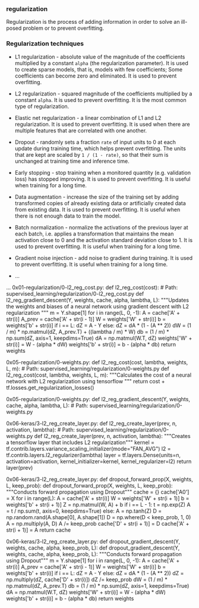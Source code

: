 ### regularization

Regularization is the process of adding information in order to solve an ill-posed problem or to prevent overfitting.

### Regularization techniques

- L1 regularization - absolute value of the magnitude of the coefficients multiplied by a constant `alpha` (the regularization parameter). It is used to create sparse models, that is, models with few coefficients; Some coefficients can become zero and eliminated. It is used to prevent overfitting.
- L2 regularization - squared magnitude of the coefficients multiplied by a constant `alpha`. It is used to prevent overfitting. It is the most common type of regularization.

- Elastic net regularization - a linear combination of L1 and L2 regularization. It is used to prevent overfitting. It is used when there are multiple features that are correlated with one another.

- Dropout - randomly sets a fraction `rate` of input units to 0 at each update during training time, which helps prevent overfitting. The units that are kept are scaled by `1 / (1 - rate)`, so that their sum is unchanged at training time and inference time.

- Early stopping - stop training when a monitored quantity (e.g. validation loss) has stopped improving. It is used to prevent overfitting. It is useful when training for a long time.

- Data augmentation - increase the size of the training set by adding transformed copies of already existing data or artificially created data from existing data. It is used to prevent overfitting. It is useful when there is not enough data to train the model.

- Batch normalization - normalize the activations of the previous layer at each batch, i.e. applies a transformation that maintains the mean activation close to 0 and the activation standard deviation close to 1. It is used to prevent overfitting. It is useful when training for a long time.

- Gradient noise injection - add noise to gradient during training. It is used to prevent overfitting. It is useful when training for a long time.
- ...

...
0x01-regularization/0-l2_reg_cost.py: def l2_reg_cost(cost): # Path: supervised_learning/regularization/0-l2_reg_cost.py
    def l2_reg_gradient_descent(Y, weights, cache, alpha, lambtha, L):
        """Updates the weights and biases of a neural network using gradient
        descent with L2 regularization
        """
        m = Y.shape[1]
        for i in range(L, 0, -1):
            A = cache['A' + str(i)]
            A_prev = cache['A' + str(i - 1)]
            W = weights['W' + str(i)]
            b = weights['b' + str(i)]
            if i == L:
                dZ = A - Y
            else:
                dZ = dA * (1 - (A ** 2))
            dW = (1 / m) * np.matmul(dZ, A_prev.T) + ((lambtha / m) * W)
            db = (1 / m) * np.sum(dZ, axis=1, keepdims=True)
            dA = np.matmul(W.T, dZ)
            weights['W' + str(i)] = W - (alpha * dW)
            weights['b' + str(i)] = b - (alpha * db)
        return weights

0x05-regularization/0-weights.py: def l2_reg_cost(cost, lambtha, weights, L, m): # Path: supervised_learning/regularization/0-weights.py
    def l2_reg_cost(cost, lambtha, weights, L, m): 
        """Calculates the cost of a neural network with L2 regularization
        using tensorflow
        """
        return cost + tf.losses.get_regularization_losses()


0x05-regularization/0-weights.py: def l2_reg_gradient_descent(Y, weights, cache, alpha, lambtha, L): # Path: supervised_learning/regularization/0-weights.py

0x06-keras/3-l2_reg_create_layer.py: def l2_reg_create_layer(prev, n, activation, lambtha): # Path: supervised_learning/regularization/0-weights.py
    def l2_reg_create_layer(prev, n, activation, lambtha):
        """Creates a tensorflow layer that includes L2 regularization"""
        kernel = tf.contrib.layers.variance_scaling_initializer(mode="FAN_AVG")
        l2 = tf.contrib.layers.l2_regularizer(lambtha)
        layer = tf.layers.Dense(units=n, activation=activation,
                                kernel_initializer=kernel,
                                kernel_regularizer=l2)
        return layer(prev)

0x06-keras/3-l2_reg_create_layer.py: def dropout_forward_prop(X, weights, L, keep_prob):
    def dropout_forward_prop(X, weights, L, keep_prob):
        """Conducts forward propagation using Dropout"""
        cache = {}
        cache['A0'] = X
        for i in range(L):
            A = cache['A' + str(i)]
            W = weights['W' + str(i + 1)]
            b = weights['b' + str(i + 1)]
            Z = np.matmul(W, A) + b
            if i == L - 1:
                t = np.exp(Z)
                A = t / np.sum(t, axis=0, keepdims=True)
            else:
                A = np.tanh(Z)
                D = np.random.rand(A.shape[0], A.shape[1])
                D = np.where(D < keep_prob, 1, 0)
                A = np.multiply(A, D)
                A /= keep_prob
                cache['D' + str(i + 1)] = D
            cache['A' + str(i + 1)] = A
        return cache

0x06-keras/3-l2_reg_create_layer.py: def dropout_gradient_descent(Y, weights, cache, alpha, keep_prob, L):
    def dropout_gradient_descent(Y, weights, cache, alpha, keep_prob, L):
        """Conducts forward propagation using Dropout"""
        m = Y.shape[1]
        for i in range(L, 0, -1):
            A = cache['A' + str(i)]
            A_prev = cache['A' + str(i - 1)]
            W = weights['W' + str(i)]
            b = weights['b' + str(i)]
            if i == L:
                dZ = A - Y
            else:
                dZ = dA * (1 - (A ** 2))
                dZ = np.multiply(dZ, cache['D' + str(i)])
                dZ /= keep_prob
            dW = (1 / m) * np.matmul(dZ, A_prev.T)
            db = (1 / m) * np.sum(dZ, axis=1, keepdims=True)
            dA = np.matmul(W.T, dZ)
            weights['W' + str(i)] = W - (alpha * dW)
            weights['b' + str(i)] = b - (alpha * db)
        return weights